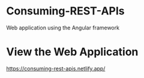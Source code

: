 # Consuming-REST-APIs
Web application using the Angular framework

# View the Web Application
https://consuming-rest-apis.netlify.app/